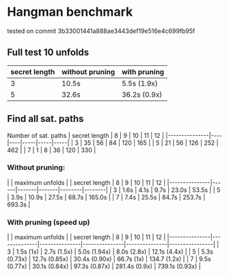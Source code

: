 # Hangman benchmark

tested on commit 3b33001441a888ae3443def19e516e4c699fb95f

## Full test 10 unfolds

| secret length | without pruning  | with pruning |
|---------------|------------------|--------------|
|             3 | 10.5s            | 5.5s (1.9x)  |
|             5 | 32.6s            | 36.2s (0.9x) |


## Find all sat. paths

Number of sat. paths
| secret length | 8  | 9  | 10  | 11  | 12  |
|---------------|----|----|-----|-----|-----|
|             3 | 35 | 56 |  84 | 120 | 165 |
|             5 | 21 | 56 | 126 | 252 | 462 |
|             7 |  1 |  8 |  36 | 120 | 330 |


### Without pruning:
|               |          maximum unfolds               |
| secret length |  8   |  9    |  10   |  11    |  12    |
|---------------|------|-------|-------|--------|--------|
|             3 | 1.6s |  4.1s |  9.7s |  23.0s |  53.5s |
|             5 | 3.9s | 10.9s | 27.5s |  68.7s | 165.0s |
|             7 | 7.4s | 25.5s | 84.7s | 253.7s | 693.3s |

### With pruning (speed up)
|               |          maximum unfolds                                                      |
| secret length |      8       |       9       |      10       |      11       |       12       |
|---------------|--------------|---------------|---------------|---------------|----------------|
|             3 | 1.5s (1x)    | 2.7s (1.5x)   | 5.0s (1.94x)  | 8.0s (2.8x)   | 12.1s (4.4x)   |
|             5 | 5.3s (0.73x) | 12.7s (0.85x) | 30.4s (0.90x) | 66.7s (1x)    | 134.7 (1.2x)   |
|             7 | 9.5s (0.77x) | 30.1s (0.84x) | 97.3s (0.87x) | 281.4s (0.9x) | 739.1s (0.93x) |
